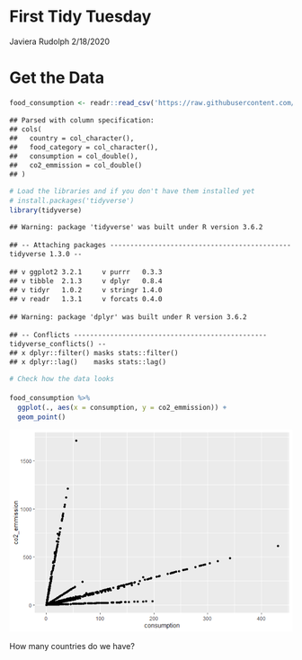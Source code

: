First Tidy Tuesday
================
Javiera Rudolph
2/18/2020

# Get the Data

``` r
food_consumption <- readr::read_csv('https://raw.githubusercontent.com/rfordatascience/tidytuesday/master/data/2020/2020-02-18/food_consumption.csv')
```

    ## Parsed with column specification:
    ## cols(
    ##   country = col_character(),
    ##   food_category = col_character(),
    ##   consumption = col_double(),
    ##   co2_emmission = col_double()
    ## )

``` r
# Load the libraries and if you don't have them installed yet
# install.packages('tidyverse')
library(tidyverse)
```

    ## Warning: package 'tidyverse' was built under R version 3.6.2

    ## -- Attaching packages --------------------------------------------- tidyverse 1.3.0 --

    ## v ggplot2 3.2.1     v purrr   0.3.3
    ## v tibble  2.1.3     v dplyr   0.8.4
    ## v tidyr   1.0.2     v stringr 1.4.0
    ## v readr   1.3.1     v forcats 0.4.0

    ## Warning: package 'dplyr' was built under R version 3.6.2

    ## -- Conflicts ------------------------------------------------ tidyverse_conflicts() --
    ## x dplyr::filter() masks stats::filter()
    ## x dplyr::lag()    masks stats::lag()

``` r
# Check how the data looks

food_consumption %>%
  ggplot(., aes(x = consumption, y = co2_emmission)) +
  geom_point()
```

![](20200218_first_tuesday_files/figure-gfm/unnamed-chunk-3-1.png)<!-- -->

How many countries do we have?
